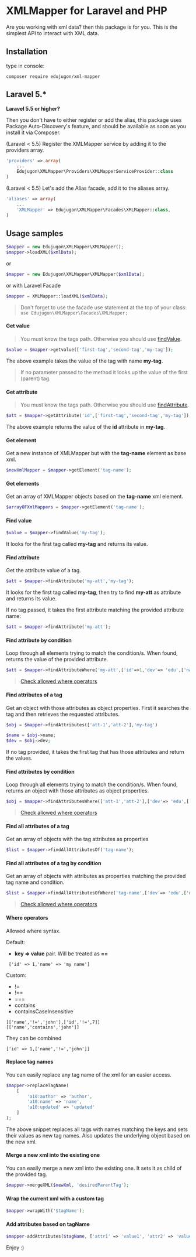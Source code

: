 # XMLMapper for Laravel and PHP

Are you working with xml data? then this package is for you. This is 
the simplest API to interact with XML data.

##  Installation

type in console:

```
composer require edujugon/xml-mapper
```

## Laravel 5.*

**Laravel 5.5 or higher?**

Then you don't have to either register or add the alias, this package uses Package Auto-Discovery's feature, and should be available as soon as you install it via Composer.

(Laravel < 5.5) Register the XMLMapper service by adding it to the providers array.
```php
'providers' => array(
    ...
    Edujugon\XMLMapper\Providers\XMLMapperServiceProvider::class
)
```

(Laravel < 5.5) Let's add the Alias facade, add it to the aliases array.
```php
'aliases' => array(
    ...
    'XMLMapper' => Edujugon\XMLMapper\Facades\XMLMapper::class,
)
```

##  Usage samples

```php
$mapper = new Edujugon\XMLMapper\XMLMapper();
$mapper->loadXML($xmlData);
```

or

```php
$mapper = new Edujugon\XMLMapper\XMLMapper($xmlData);
```

or with Laravel Facade

```php
$mapper = XMLMapper::loadXML($xmlData);
```
> Don't forget to use the facade use statement at the
top of your class: `use Edujugon\XMLMapper\Facades\XMLMapper;`

#### Get value

> You must know the tags path. Otherwise you should use [findValue](https://github.com/edujugon/XMLMapper#find-value).

```php
$value = $mapper->getvalue(['first-tag','second-tag','my-tag']);
```

The above example takes the value of the tag with name **my-tag**.

> If no parameter passed to the method it looks up the value of the first (parent) tag.

#### Get attribute

> You must know the tags path. Otherwise you should use [findAttribute](https://github.com/edujugon/XMLMapper#find-attribute).

```php
$att = $mapper->getAttribute('id',['first-tag','second-tag','my-tag']);
```

The above example returns the value of the **id** attribute in **my-tag**.

#### Get element

Get a new instance of XMLMapper but with the **tag-name** element as base xml.

```php
$newXmlMapper = $mapper->getElement('tag-name');
```

#### Get elements

Get an array of XMLMapper objects based on the **tag-name** xml element.

```php
$arrayOFXmlMappers = $mapper->getElement('tag-name');
```

#### Find value

```php
$value = $mapper->findValue('my-tag');
```

It looks for the first tag called **my-tag** and returns its value.

#### Find attribute

Get the attribute value of a tag.

```php
$att = $mapper->findAttribute('my-att','my-tag');
```

It looks for the first tag called **my-tag**, then try to find **my-att** as attribute and returns its value.

If no tag passed, it takes the first attribute matching the provided attribute name:

```php
$att = $mapper->findAttribute('my-att');
```

#### Find attribute by condition

Loop through all elements trying to match the condition/s.
When found, returns the value of the provided attribute.

```php
$att = $mapper->findAttributeWhere('my-att',['id'=>1,'dev'=> 'edu',['name','!=','john']])
```
> [Check allowed where operators](https://github.com/edujugon/XMLMapper#where-operators)

#### Find attributes of a tag

Get an object with those attributes as object properties.
First it searches the tag and then retrieves the requested attributes.

```php
$obj = $mapper->findAttributes(['att-1','att-2'],'my-tag')

$name = $obj->name;
$dev = $obj->dev;
```

If no tag provided, it takes the first tag that has those attributes and return the values.

#### Find attributes by condition

Loop through all elements trying to match the condition/s.
When found, returns an object with those attributes as object properties.

```php
$obj = $mapper->findAttributesWhere(['att-1','att-2'],['dev'=> 'edu',['name','!=','john']])
```
> [Check allowed where operators](https://github.com/edujugon/XMLMapper#where-operators)

#### Find all attributes of a tag

Get an array of objects with the tag attributes as properties

```php
$list = $mapper->findAllAttributesOf('tag-name');
```

#### Find all attributes of a tag by condition

Get an array of objects with attributes as properties matching the provided tag name and condition.

```php
$list = $mapper->findAllAttributesOfWhere('tag-name',['dev'=> 'edu',['name','!=','john']])
```
> [Check allowed where operators](https://github.com/edujugon/XMLMapper#where-operators)

#### Where operators

Allowed where syntax.

Default:
*   **key => value** pair. Will be treated as **==**
```
 ['id' => 1,'name' => 'my name']
```

Custom:
*   !=
*   !==
*   ===
*   contains
*   containsCaseInsensitive
```
[['name','!=','john'],['id','!=',7]]
[['name','contains','john']]
```

They can be combined
```
['id' => 1,['name','!=','john']]
```

#### Replace tag names

You can easily replace any tag name of the xml for an easier access.

```php
$mapper->replaceTagName(
    [
        'a10:author' => 'author',
        'a10:name' => 'name',
        'a10:updated' => 'updated'
    ]
);
```

The above snippet replaces all tags with names matching the keys and sets their values as new tag names.
Also updates the underlying object based on the new xml.

#### Merge a new xml into the existing one

You can easily merge a new xml into the existing one. It sets it as child of the provided tag.

```php
$mapper->mergeXML($newXml, 'desiredParentTag');
```

#### Wrap the current xml with a custom tag

```php
$mapper->wrapWith('$tagName');
```

#### Add attributes based on tagName

```php
$mapper-addAttributes($tagName, ['attr1' => 'value1', 'attr2' => 'value2');
```

Enjoy :)